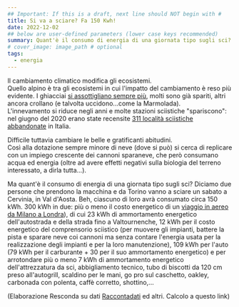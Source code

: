 ```yaml
---
## Important: If this is a draft, next line should NOT begin with #
title: Si va a sciare? Fa 150 Kwh!
date: 2022-12-02
## below are user-defined parameters (lower case keys recommended)
summary: Quant'è il consumo di energia di una giornata tipo sugli sci?
# cover_image: image_path # optional
tags:
  - energia
---
```


Il cambiamento climatico modifica gli ecosistemi.  
Quello alpino è tra
gli ecosistemi in cui l'impatto del cambiamento è reso più evidente. I
ghiacciai [si assottigliano sempre
più](http://www.nimbus.it/ghiacciai/2022/220922_CiardoneyBilancio.htm),
molti sono già spariti, altri ancora crollano (e talvolta
uccidono...come la Marmolada).  
L'innevamento si riduce negli anni e
molte stazioni sciistiche "spariscono": nel giugno del 2020 erano state
recensite [311 località sciistiche
abbandonate](https://www.dovesciare.it/news/2020-09-24/lo-sci-che-fu-lelenco-di-tutte-le-311-stazioni-sciistiche-fantasma)
in Italia. 

Difficile tuttavia cambiare le belle e gratificanti abitudini.  
Così alla dotazione sempre minore di neve (dove si può) si cerca di
replicare con un impiego crescente dei cannoni sparaneve, che però
consumano acqua ed energia (oltre ad avere effetti negativi sulla
biologia del terreno interessato, a dirla tutta...).

Ma quant'è il consumo di energia di una giornata tipo sugli sci? Diciamo
due persone che prendono la macchina e da Torino vanno a sciare un
sabato a Cervinia, in Val d'Aosta. Beh, ciascuno di loro avrà consumato
circa 150 kWh. 300 kWh in due: più o meno il costo energetico di un
[viaggio in aereo da Milano a
Londra](https://www.resconda.it/articles/energia-dei-voli-aerei/)), di
cui 23 kWh di ammortamento energetico dell'autostrada e della strada
fino a Valtournenche, 12 kWh per il costo energetico del comprensorio
sciistico (per muovere gli impianti, battere la pista e sparare neve coi
cannoni ma senza contare l'energia usata per la realizzazione degli
impianti e per la loro manutenzione), 109 kWh per l'auto (79 kWh per il
carburante + 30 per il suo ammortamento energetico) e per arrotondare
più o meno 7 kWh di ammortamento energetico dell'attrezzatura da sci,
abbigliamento tecnico, tubo di biscotti da 120 cm preso all'autogrill,
scaldino per le mani, go pro sul caschetto, oakley, carbonada con
polenta, caffè corretto, shottino,...

(Elaborazione Resconda su dati
[Raccontadati](http://www.raccontadati.it/2019/01/energia-sci/) ed
altri. Calcolo a questo link)

<!--
  created 2022-12-02 12:50:27.662063 +0100 CET m=+0.106144376
-->